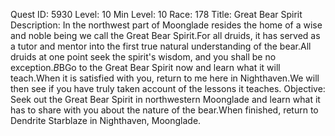 Quest ID: 5930
Level: 10
Min Level: 10
Race: 178
Title: Great Bear Spirit
Description: In the northwest part of Moonglade resides the home of a wise and noble being we call the Great Bear Spirit.For all druids, it has served as a tutor and mentor into the first true natural understanding of the bear.All druids at one point seek the spirit's wisdom, and you shall be no exception.$B$BGo to the Great Bear Spirit now and learn what it will teach.When it is satisfied with you, return to me here in Nighthaven.We will then see if you have truly taken account of the lessons it teaches.
Objective: Seek out the Great Bear Spirit in northwestern Moonglade and learn what it has to share with you about the nature of the bear.When finished, return to Dendrite Starblaze in Nighthaven, Moonglade.
